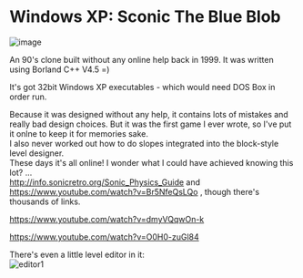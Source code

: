 # Windows XP: Sconic The Blue Blob
![image](https://user-images.githubusercontent.com/1586332/161602211-fd24188e-cbb2-4923-9da3-381886d56bae.png)

An 90's clone built without any online help back in 1999. It was written using Borland C++ V4.5  =)

It's got 32bit Windows XP executables - which would need DOS Box in order run.

Because it was designed without any help, it contains lots of mistakes and really bad design choices. But it was the first game I ever wrote, so I've put it onlne to keep it for memories sake.                           
I also never worked out how to do slopes integrated into the block-style level designer.                      
These days it's all online! I wonder what I could have achieved knowing this lot? ...                      
http://info.sonicretro.org/Sonic_Physics_Guide and https://www.youtube.com/watch?v=Br5NfeQsLQo , though there's thousands of links.

https://www.youtube.com/watch?v=dmyVQqwOn-k

https://www.youtube.com/watch?v=O0H0-zuGl84


There's even a little level editor in it:                    
![editor1](https://user-images.githubusercontent.com/1586332/161603299-4ed82748-fe24-45d5-ab92-2fce93c49615.jpg)
